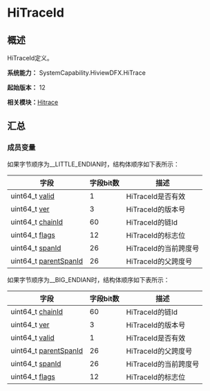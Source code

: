 # HiTraceId


## 概述

HiTraceId定义。

**系统能力：** SystemCapability.HiviewDFX.HiTrace

**起始版本：** 12

**相关模块：**[Hitrace](_hitrace.md)


## 汇总


### 成员变量

如果字节顺序为__LITTLE_ENDIAN时，结构体顺序如下表所示：

| 字段 | 字段bit数 | 描述 | 
| -------- | -------- | -------- |
| uint64_t [valid](_hitrace.md#valid) | 1 | HiTraceId是否有效 | 
| uint64_t [ver](_hitrace.md#ver) | 3 | HiTraceId的版本号 | 
| uint64_t [chainId](_hitrace.md#chainid) | 60 | HiTraceId的链Id | 
| uint64_t [flags](_hitrace.md#flags) | 12 | HiTraceId的标志位 | 
| uint64_t [spanId](_hitrace.md#spanid) | 26 | HiTraceId的当前跨度号 | 
| uint64_t [parentSpanId](_hitrace.md#parentspanid) | 26 | HiTraceId的父跨度号 | 

如果字节顺序为__BIG_ENDIAN时，结构体顺序如下表所示：

| 字段 | 字段bit数 | 描述 | 
| -------- | -------- | -------- |
| uint64_t [chainId](_hitrace.md#chainid) | 60 | HiTraceId的链Id | 
| uint64_t [ver](_hitrace.md#ver) | 3 | HiTraceId的版本号 | 
| uint64_t [valid](_hitrace.md#valid) | 1 | HiTraceId是否有效 | 
| uint64_t [parentSpanId](_hitrace.md#parentspanid) | 26 | HiTraceId的父跨度号 | 
| uint64_t [spanId](_hitrace.md#spanid) | 26 | HiTraceId的当前跨度号 | 
| uint64_t [flags](_hitrace.md#flags) | 12 | HiTraceId的标志位 | 
